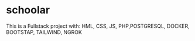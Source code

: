 # schoolar
This is a Fullstack project with: HML, CSS, JS, PHP,POSTGRESQL, DOCKER, BOOTSTAP, TAILWIND, NGROK
